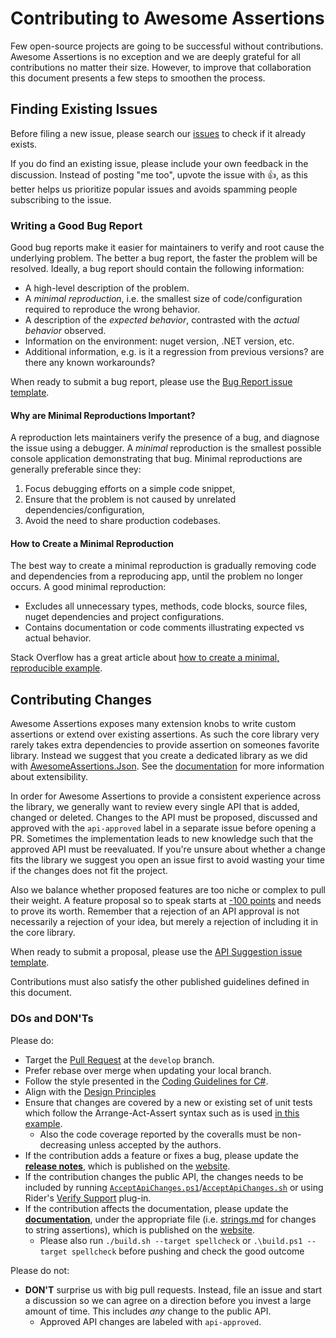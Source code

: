 # Contributing to Awesome Assertions

Few open-source projects are going to be successful without contributions.
Awesome Assertions is no exception and we are deeply grateful for all contributions no matter their size.
However, to improve that collaboration this document presents a few steps to smoothen the process.

## Finding Existing Issues

Before filing a new issue, please search our [issues](https://github.com/awesomeassertions/awesomeassertions/issues) to check if it already exists.

If you do find an existing issue, please include your own feedback in the discussion.
Instead of posting "me too", upvote the issue with 👍, as this better helps us prioritize popular issues and avoids spamming people subscribing to the issue.

### Writing a Good Bug Report

Good bug reports make it easier for maintainers to verify and root cause the underlying problem.
The better a bug report, the faster the problem will be resolved.
Ideally, a bug report should contain the following information:

* A high-level description of the problem.
* A _minimal reproduction_, i.e. the smallest size of code/configuration required to reproduce the wrong behavior.
* A description of the _expected behavior_, contrasted with the _actual behavior_ observed.
* Information on the environment: nuget version, .NET version, etc.
* Additional information, e.g. is it a regression from previous versions? are there any known workarounds?

When ready to submit a bug report, please use the [Bug Report issue template](https://github.com/awesomeassertions/awesomeassertions/issues/new?labels=&template=01_bug_report.yml).

#### Why are Minimal Reproductions Important?

A reproduction lets maintainers verify the presence of a bug, and diagnose the issue using a debugger. A _minimal_ reproduction is the smallest possible console application demonstrating that bug. Minimal reproductions are generally preferable since they:

1. Focus debugging efforts on a simple code snippet,
2. Ensure that the problem is not caused by unrelated dependencies/configuration,
3. Avoid the need to share production codebases.

#### How to Create a Minimal Reproduction

The best way to create a minimal reproduction is gradually removing code and dependencies from a reproducing app, until the problem no longer occurs. A good minimal reproduction:

* Excludes all unnecessary types, methods, code blocks, source files, nuget dependencies and project configurations.
* Contains documentation or code comments illustrating expected vs actual behavior.

Stack Overflow has a great article about [how to create a minimal, reproducible example](https://stackoverflow.com/help/minimal-reproducible-example).

## Contributing Changes

Awesome Assertions exposes many extension knobs to write custom assertions or extend over existing assertions.
As such the core library very rarely takes extra dependencies to provide assertion on someones favorite library.
Instead we suggest that you create a dedicated library as we did with [AwesomeAssertions.Json](https://github.com/awesomeassertions/awesomeassertions.json).
See the [documentation](https://awesomeassertions.org/extensibility/) for more information about extensibility.

In order for Awesome Assertions to provide a consistent experience across the library, we generally want to review every single API that is added, changed or deleted.
Changes to the API must be proposed, discussed and approved with the `api-approved` label in a separate issue before opening a PR.
Sometimes the implementation leads to new knowledge such that the approved API must be reevaluated.
If you're unsure about whether a change fits the library we suggest you open an issue first to avoid wasting your time if the changes does not fit the project.

Also we balance whether proposed features are too niche or complex to pull their weight.
A feature proposal so to speak starts at [-100 points](https://web.archive.org/web/20200112182339/https://blogs.msdn.microsoft.com/ericgu/2004/01/12/minus-100-points/) and needs to prove its worth.
Remember that a rejection of an API approval is not necessarily a rejection of your idea, but merely a rejection of including it in the core library.

When ready to submit a proposal, please use the [API Suggestion issue template](https://github.com/awesomeassertions/awesomeassertions/issues/new?labels=api-suggestion&template=02_api_proposal.yml&title=%5BAPI+Proposal%5D%3A+).

Contributions must also satisfy the other published guidelines defined in this document.

### DOs and DON'Ts

Please do:

* Target the [Pull Request](https://help.github.com/articles/using-pull-requests) at the `develop` branch.
* Prefer rebase over merge when updating your local branch.
* Follow the style presented in the [Coding Guidelines for C#](https://csharpcodingguidelines.com/).
* Align with the [Design Principles](https://github.com/awesomeassertions/awesomeassertions/issues/1340)
* Ensure that changes are covered by a new or existing set of unit tests which follow the Arrange-Act-Assert syntax such as is used [in this example](https://github.com/awesomeassertions/awesomeassertions/blob/daaf35b9b59b622c96d0c034e8972a020b2bee55/Tests/AwesomeAssertions.Shared.Specs/BasicEquivalencySpecs.cs#L33).
  * Also the code coverage reported by the coveralls must be non-decreasing unless accepted by the authors.
* If the contribution adds a feature or fixes a bug, please update the [**release notes**](https://github.com/awesomeassertions/awesomeassertions/blob/main/docs/_pages/releases.md), which is published on the [website](https://awesomeassertions.org/releases).
* If the contribution changes the public API, the changes needs to be included by running [`AcceptApiChanges.ps1`](https://github.com/awesomeassertions/awesomeassertions/tree/main/AcceptApiChanges.ps1)/[`AcceptApiChanges.sh`](https://github.com/awesomeassertions/awesomeassertions/tree/main/AcceptApiChanges.sh) or using Rider's [Verify Support](https://plugins.jetbrains.com/plugin/17240-verify-support) plug-in.
* If the contribution affects the documentation, please update the [**documentation**](https://github.com/awesomeassertions/awesomeassertions/tree/main/docs/_pages), under the appropriate file (i.e. [strings.md](https://github.com/awesomeassertions/awesomeassertions/blob/main/docs/_pages/strings.md) for changes to string assertions), which is published on the [website](https://awesomeassertions.org/introduction).
  * Please also run `./build.sh --target spellcheck` or `.\build.ps1 --target spellcheck` before pushing and check the good outcome

Please do not:

* **DON'T** surprise us with big pull requests. Instead, file an issue and start
  a discussion so we can agree on a direction before you invest a large amount
  of time. This includes _any_ change to the public API.
  * Approved API changes are labeled with `api-approved`.
